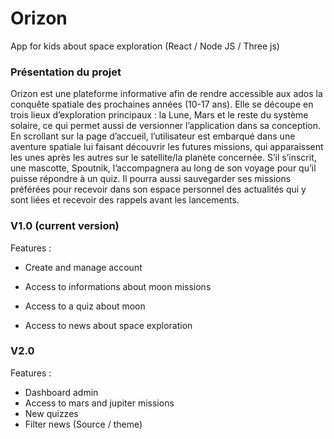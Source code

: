# Orizon
App for kids about space exploration (React / Node JS / Three js)

### Présentation du projet

Orizon est une plateforme informative afin de rendre accessible aux ados la conquête spatiale des prochaines années (10-17 ans). Elle se découpe en trois lieux d’exploration principaux : la Lune, Mars et le reste du système solaire, ce qui permet aussi de versionner l’application dans sa conception. En scrollant sur la page d’accueil, l’utilisateur est embarqué dans une aventure spatiale lui faisant découvrir les futures missions, qui apparaissent les unes après les autres sur le satellite/la planète concernée. S’il s’inscrit, une mascotte, Spoutnik, l’accompagnera au long de son voyage pour qu’il puisse répondre à un quiz. Il pourra aussi sauvegarder ses missions préférées pour recevoir dans son espace personnel des actualités qui y sont liées et recevoir des rappels avant les lancements. 

### V1.0 (current version)

Features :

  - Create and manage account
  
  - Access to informations about moon missions
  
  - Access to a quiz about moon
  
  - Access to news about space exploration


### V2.0

Features :

  - Dashboard admin
  - Access to mars and jupiter missions
  - New quizzes
  - Filter news (Source / theme)
